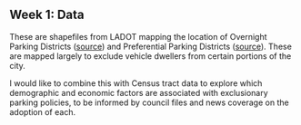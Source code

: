 ## Week 1: Data
These are shapefiles from LADOT mapping the location of Overnight Parking Districts ([source](https://data.lacity.org/Transportation/LADOT-Overnight-Parking-Districts/jk9n-burj)) and Preferential Parking Districts ([source](https://data.lacity.org/Transportation/LADOT-Preferential-Parking-Districts-PPD-/2ckn-xmjp)). These are mapped largely to exclude vehicle dwellers from certain portions of the city. 

I would like to combine this with Census tract data to explore which demographic and economic factors are associated with exclusionary parking policies, to be informed by council files and news coverage on the adoption of each.
